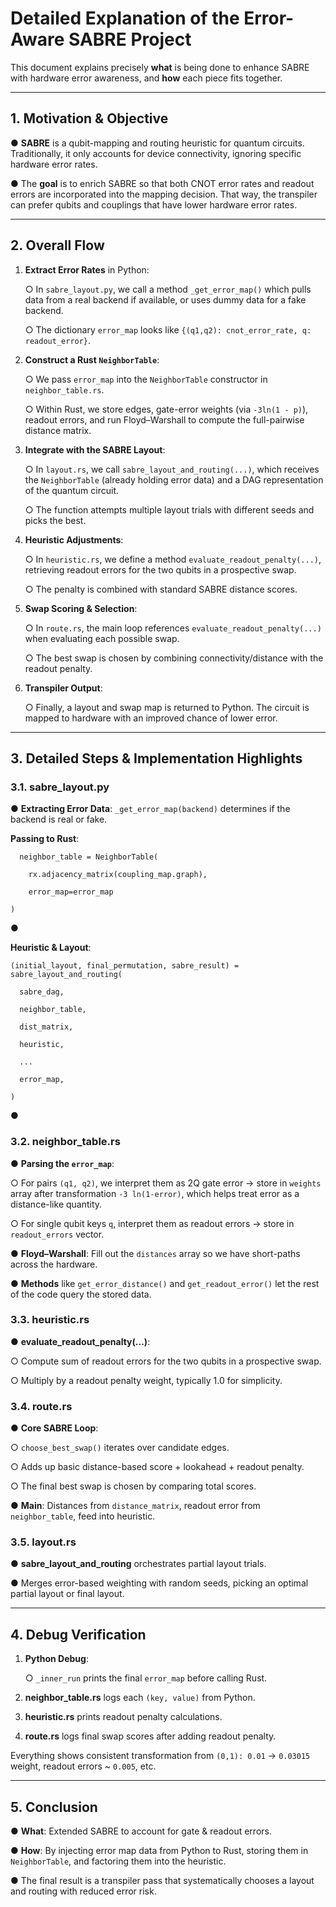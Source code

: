 # **Detailed Explanation of the Error-Aware SABRE Project**

This document explains precisely **what** is being done to enhance SABRE with hardware error awareness, and **how** each piece fits together.

---

## **1\. Motivation & Objective**

●       **SABRE** is a qubit-mapping and routing heuristic for quantum circuits. Traditionally, it only accounts for device connectivity, ignoring specific hardware error rates.

●       The **goal** is to enrich SABRE so that both CNOT error rates and readout errors are incorporated into the mapping decision. That way, the transpiler can prefer qubits and couplings that have lower hardware error rates.

---

## **2\. Overall Flow**

1. **Extract Error Rates** in Python:

   ○       In `sabre_layout.py`, we call a method `_get_error_map()` which pulls data from a real backend if available, or uses dummy data for a fake backend.

   ○       The dictionary `error_map` looks like `{(q1,q2): cnot_error_rate, q: readout_error}`.

2. **Construct a Rust `NeighborTable`**:

   ○       We pass `error_map` into the `NeighborTable` constructor in `neighbor_table.rs`.

   ○       Within Rust, we store edges, gate-error weights (via `-3ln(1 - p)`), readout errors, and run Floyd–Warshall to compute the full-pairwise distance matrix.

3. **Integrate with the SABRE Layout**:

   ○       In `layout.rs`, we call `sabre_layout_and_routing(...)`, which receives the `NeighborTable` (already holding error data) and a DAG representation of the quantum circuit.

   ○       The function attempts multiple layout trials with different seeds and picks the best.

4. **Heuristic Adjustments**:

   ○       In `heuristic.rs`, we define a method `evaluate_readout_penalty(...)`, retrieving readout errors for the two qubits in a prospective swap.

   ○       The penalty is combined with standard SABRE distance scores.

5. **Swap Scoring & Selection**:

   ○       In `route.rs`, the main loop references `evaluate_readout_penalty(...)` when evaluating each possible swap.

   ○       The best swap is chosen by combining connectivity/distance with the readout penalty.

6. **Transpiler Output**:

   ○       Finally, a layout and swap map is returned to Python. The circuit is mapped to hardware with an improved chance of lower error.

---

## **3\. Detailed Steps & Implementation Highlights**

### **3.1. sabre\_layout.py**

●       **Extracting Error Data**: `_get_error_map(backend)` determines if the backend is real or fake.

**Passing to Rust**:
```
  neighbor_table = NeighborTable(

    rx.adjacency_matrix(coupling_map.graph),

    error_map=error_map

)
```

●        

**Heuristic & Layout**:

  ```
(initial_layout, final_permutation, sabre_result) = sabre_layout_and_routing(

    sabre_dag,

    neighbor_table,

    dist_matrix,

    heuristic,

    ...

    error_map,

)
```

●        

### **3.2. neighbor\_table.rs**

●       **Parsing the `error_map`**:

○       For pairs `(q1, q2)`, we interpret them as 2Q gate error → store in `weights` array after transformation `-3 ln(1-error)`, which helps treat error as a distance-like quantity.

○       For single qubit keys `q`, interpret them as readout errors → store in `readout_errors` vector.

●       **Floyd–Warshall**: Fill out the `distances` array so we have short-paths across the hardware.

●       **Methods** like `get_error_distance()` and `get_readout_error()` let the rest of the code query the stored data.

### **3.3. heuristic.rs**

●       **evaluate\_readout\_penalty(...)**:

○       Compute sum of readout errors for the two qubits in a prospective swap.

○       Multiply by a readout penalty weight, typically 1.0 for simplicity.

### **3.4. route.rs**

●       **Core SABRE Loop**:

○       `choose_best_swap()` iterates over candidate edges.

○       Adds up basic distance-based score \+ lookahead \+ readout penalty.

○       The final best swap is chosen by comparing total scores.

●       **Main**: Distances from `distance_matrix`, readout error from `neighbor_table`, feed into heuristic.

### **3.5. layout.rs**

●       **sabre\_layout\_and\_routing** orchestrates partial layout trials.

●       Merges error-based weighting with random seeds, picking an optimal partial layout or final layout.

---

## **4\. Debug Verification**

1. **Python Debug**:

   ○       `_inner_run` prints the final `error_map` before calling Rust.

2. **neighbor\_table.rs** logs each `(key, value)` from Python.

3. **heuristic.rs** prints readout penalty calculations.

4. **route.rs** logs final swap scores after adding readout penalty.

Everything shows consistent transformation from `(0,1): 0.01` → `0.03015` weight, readout errors \~ `0.005`, etc.

---

## **5\. Conclusion**

●       **What**: Extended SABRE to account for gate & readout errors.

●       **How**: By injecting error map data from Python to Rust, storing them in `NeighborTable`, and factoring them into the heuristic.

●       The final result is a transpiler pass that systematically chooses a layout and routing with reduced error risk.

 

 

